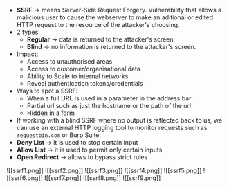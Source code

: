 - **SSRF** -> means Server-Side Request Forgery. Vulnerability that allows a malicious user to cause the webserver to make an aditional or edited HTTP request to the resource of the attacker's choosing.
- 2 types:
	- **Regular** -> data is returned to the attacker's screen.
	- **Blind** -> no information is returned to the attacker's screen.
- Impact:
	- Access to unauthorised areas
	- Access to customer/organisational data
	- Ability to Scale to internal networks
	- Reveal authentication tokens/credentials
- Ways to spot a SSRF:
	- When a full URL is used in a parameter in the address bar
	- Partial url such as just the hostname or the path of the url
	- Hidden in a form
- If working with a blind SSRF where no output is reflected back to us, we can use an external HTTP logging tool to monitor requests such as `requestbin.com` or Burp Suite.
- **Deny List** -> it is used to stop certain input
- **Allow List** -> it is used to permit only certain inputs
- **Open Redirect** -> allows to bypass strict rules

![[ssrf1.png]]
![[ssrf2.png]]
![[ssrf3.png]]
![[ssrf4.png]]
![[ssrf5.png]]
![[ssrf6.png]]
![[ssrf7.png]]
![[ssrf8.png]]
![[ssrf9.png]]